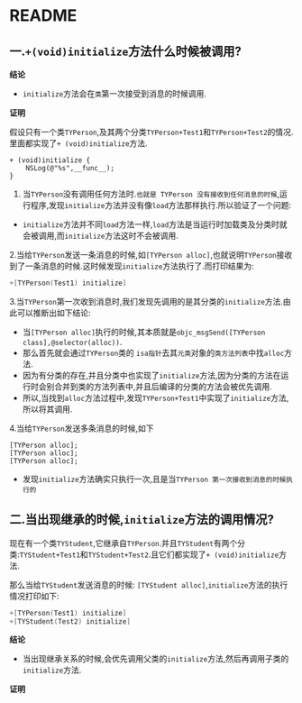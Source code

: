 # README

## 一.`+(void)initialize`方法什么时候被调用?

**结论**

- `initialize`方法会在`类`第一次接受到消息的时候调用.

**证明**

假设只有一个类`TYPerson`,及其两个分类`TYPerson+Test1`和`TYPerson+Test2`的情况.里面都实现了`+ (void)initialize`方法.

```objc
+ (void)initialize {
    NSLog(@"%s",__func__);
}
```

1. 当`TYPerson`没有调用任何方法时.`也就是 TYPerson 没有接收到任何消息的时候`,运行程序,发现`initialize`方法并没有像`load`方法那样执行.所以验证了一个问题:

- `initialize`方法并不同`load`方法一样,`load`方法是当运行时加载类及分类时就会被调用,而`initialize`方法这时不会被调用.

2.当给`TYPerson`发送一条消息的时候,如`[TYPerson alloc]`,也就说明`TYPerson`接收到了一条消息的时候.这时候发现`initialize`方法执行了.而打印结果为:

```c
+[TYPerson(Test1) initialize]
```

3.当`TYPerson`第一次收到消息时,我们发现先调用的是其分类的`initialize`方法.由此可以推断出如下结论:

- 当`[TYPerson alloc]`执行的时候,其本质就是`objc_msgSend([TYPerson class],@selector(alloc))`.
- 那么首先就会通过`TYPerson`类的 `isa指针`去其`元类`对象的`类方法列表`中找`alloc`方法.
- 因为有分类的存在,并且分类中也实现了`initialize`方法,因为分类的方法在运行时会别合并到类的方法列表中,并且后编译的分类的方法会被优先调用.
- 所以,当找到`alloc`方法过程中,发现`TYPerson+Test1`中实现了`initialize`方法,所以将其调用.

4.当给`TYPerson`发送多条消息的时候,如下

```objc
[TYPerson alloc];
[TYPerson alloc];
[TYPerson alloc];
```

- 发现`initialize`方法确实只执行一次,且是当`TYPerson 第一次接收到消息的时候执行的`

## 二.当出现继承的时候,`initialize`方法的调用情况?

现在有一个类`TYStudent`,它继承自`TYPerson`.并且`TYStudent`有两个分类:`TYStudent+Test1`和`TYStudent+Test2`.且它们都实现了`+ (void)initialize`方法.

那么当给`TYStudent`发送消息的时候: `[TYStudent alloc]`,`initialize`方法的执行情况打印如下: 

```c
+[TYPerson(Test1) initialize]
+[TYStudent(Test2) initialize]
```

**结论**

- 当出现继承关系的时候,会优先调用父类的`initialize`方法,然后再调用子类的`initialize`方法.

**证明**

